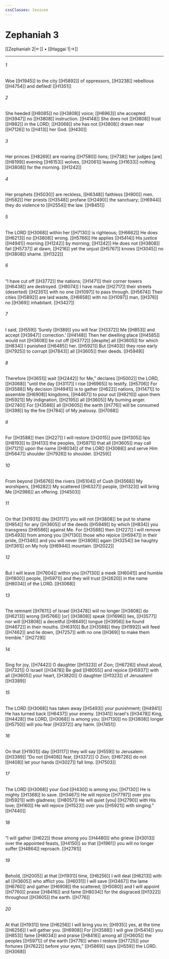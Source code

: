 ```yaml
---
cssClasses: lexicon
---
```


# Zephaniah 3

[[Zephaniah 2|←]] • [[Haggai 1|→]]

---

###### 1
Woe [[H1945]] to the city [[H5892]] of oppressors, [[H3238]] rebellious [[H4754]] and defiled! [[H1351]]

###### 2
She heeded [[H8085]] no [[H3808]] voice; [[H6963]] she accepted [[H3947]] no [[H3808]] instruction. [[H4148]] She does not [[H3808]] trust [[H982]] in the LORD; [[H3068]] she has not [[H3808]] drawn near [[H7126]] to [[H413]] her God. [[H430]]

###### 3
Her princes [[H8269]] are roaring [[H7580]] lions; [[H738]] her judges [are] [[H8199]] evening [[H6153]] wolves, [[H2061]] leaving [[H1633]] nothing [[H3808]] for the morning. [[H1242]]

###### 4
Her prophets [[H5030]] are reckless, [[H6348]] faithless [[H900]] men. [[H582]] Her priests [[H3548]] profane [[H2490]] the sanctuary; [[H6944]] they do violence to [[H2554]] the law. [[H8451]]

###### 5
The LORD [[H3068]] within her [[H7130]] is righteous; [[H6662]] He does [[H6213]] no [[H3808]] wrong. [[H5766]] He applies [[H5414]] His justice [[H4941]] morning [[H1242]] by morning; [[H1242]] He does not [[H3808]] fail [[H5737]] at dawn, [[H216]] yet the unjust [[H5767]] knows [[H3045]] no [[H3808]] shame. [[H1322]]

###### 6
“I have cut off [[H3772]] the nations; [[H1471]] their corner towers [[H6438]] are destroyed. [[H8074]] I have made [[H2717]] their streets {deserted} [[H2351]] with no one [[H1097]] to pass through. [[H5674]] Their cities [[H5892]] are laid waste, [[H6658]] with no [[H1097]] man, [[H376]] no [[H369]] inhabitant. [[H3427]]

###### 7
I said, [[H559]] ‘Surely [[H389]] you will fear [[H3372]] Me [[H853]] and accept [[H3947]] correction.’ [[H4148]] Then her dwelling place [[H4585]] would not [[H3808]] be cut off [[H3772]] [despite] all [[H3605]] for which [[H834]] I punished [[H6485]] her. [[H5921]] But [[H403]] they rose early [[H7925]] to corrupt [[H7843]] all [[H3605]] their deeds. [[H5949]]

###### 8
Therefore [[H3651]] wait [[H2442]] for Me,”  declares [[H5002]] the LORD, [[H3068]] “until the day [[H3117]] I rise [[H6965]] to testify. [[H5706]] For [[H3588]] My decision [[H4941]] is to gather [[H622]] nations, [[H1471]] to assemble [[H6908]] kingdoms, [[H4467]] to pour out [[H8210]] upon them [[H5921]] My indignation, [[H2195]] all [[H3605]] My burning anger. [[H2740]] For [[H3588]] all [[H3605]] the earth [[H776]] will be consumed [[H398]] by the fire [[H784]] of My jealousy. [[H7068]]

###### 9
For [[H3588]] then [[H227]] I will restore [[H2015]] pure [[H1305]] lips [[H8193]] to [[H413]] the peoples, [[H5971]] that all [[H3605]] may call [[H7121]] upon the name [[H8034]] of the LORD [[H3068]] and serve Him [[H5647]] shoulder [[H7926]] to shoulder. [[H259]]

###### 10
From beyond [[H5676]] the rivers [[H5104]] of Cush [[H3568]] My worshipers, [[H6282]] My scattered [[H6327]] people, [[H1323]] will bring Me [[H2986]] an offering. [[H4503]]

###### 11
On that [[H1931]] day [[H3117]] you will not [[H3808]] be put to shame [[H954]] for any [[H3605]] of the deeds [[H5949]] by which [[H834]] you transgress [[H6586]] against Me.  For [[H3588]] then [[H227]] I will remove [[H5493]] from among you [[H7130]] those who rejoice [[H5947]] in their pride, [[H1346]] and you will never [[H3808]] again [[H3254]] be haughty [[H1361]] on My holy [[H6944]] mountain. [[H2022]]

###### 12
But I will leave [[H7604]] within you [[H7130]] a meek [[H6041]] and humble [[H1800]] people, [[H5971]] and they will trust [[H2620]] in the name [[H8034]] of the LORD. [[H3068]]

###### 13
The remnant [[H7611]] of Israel [[H3478]] will no longer [[H3808]] do [[H6213]] wrong [[H5766]] [or] [[H3808]] speak [[H1696]] lies, [[H3577]] nor will [[H3808]] a deceitful [[H8649]] tongue [[H3956]] be found [[H4672]] in their mouths. [[H6310]] But [[H3588]] they [[H1992]] will feed [[H7462]] and lie down, [[H7257]] with no one [[H369]] to make them tremble.” [[H2729]]

###### 14
Sing for joy, [[H7442]] O daughter [[H1323]] of Zion; [[H6726]] shout aloud, [[H7321]] O Israel! [[H3478]] Be glad [[H8055]] and rejoice [[H5937]] with all [[H3605]] your heart, [[H3820]] O daughter [[H1323]] of Jerusalem! [[H3389]]

###### 15
The LORD [[H3068]] has taken away [[H5493]] your punishment; [[H4941]] He has turned back [[H6437]] your enemy. [[H341]] Israel's [[H3478]] King, [[H4428]] the LORD, [[H3068]] is among you; [[H7130]] no [[H3808]] longer [[H5750]] will you fear [[H3372]] any harm. [[H7451]]

###### 16
On that [[H1931]] day [[H3117]] they will say [[H559]] to Jerusalem: [[H3389]] “Do not [[H408]] fear, [[H3372]] O Zion; [[H6726]] do not [[H408]] let your hands [[H3027]] fall limp. [[H7503]]

###### 17
The LORD [[H3068]] your God [[H430]] is among you; [[H7130]] He is mighty [[H1368]] to save. [[H3467]] He will rejoice [[H7797]] over you [[H5921]] with gladness; [[H8057]] He will quiet [you] [[H2790]] with His love; [[H160]] He will rejoice [[H1523]] over you [[H5921]] with singing.” [[H7440]]

###### 18
“I will gather [[H622]] those among you [[H4480]] who grieve [[H3013]] over the appointed feasts, [[H4150]] so that [[H1961]] you will no longer suffer [[H4864]] reproach. [[H2781]]

###### 19
Behold, [[H2005]] at that [[H1931]] time, [[H6256]] I will deal [[H6213]] with all [[H3605]] who afflict you. [[H6031]] I will save [[H3467]] the lame [[H6760]] and gather [[H6908]] the scattered; [[H5080]] and I will appoint [[H7760]] praise [[H8416]] and fame [[H8034]] for the disgraced [[H1322]] throughout [[H3605]] the earth. [[H776]]

###### 20
At that [[H1931]] time [[H6256]] I will bring you in; [[H935]] yes, at the time [[H6256]] I will gather you. [[H6908]] For [[H3588]] I will give [[H5414]] you [[H853]] fame [[H8034]] and praise [[H8416]] among all [[H3605]] the peoples [[H5971]] of the earth [[H776]] when I restore [[H7725]] your fortunes [[H7622]] before your eyes,” [[H5869]] says [[H559]] the LORD. [[H3068]]

